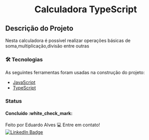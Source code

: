 
<h1 align="center">Calculadora TypeScript</h1>


## Descrição do Projeto
<p align="left">Nesta calculadora é possível realizar operações básicas de soma,multiplicação,divisão entre outras</p>

### 🛠 Tecnologias

As seguintes ferramentas foram usadas na construção do projeto:

- [JavaScript](https://developer.mozilla.org/pt-BR/docs/Web/JavaScript)
- [TypeScript](https://www.typescriptlang.org/docs/)

### Status

<h4 align="left"> 
	Concluído :white_check_mark:
</h4>

Feito por Eduardo Alves :computer: Entre em contato!<br/>
[![LinkedIn Badge](https://img.shields.io/badge/linkedin-%230077B5.svg?style=for-the-badge&logo=linkedin&logoColor=white)](https://www.linkedin.com/in/deveduardo-alves/)
